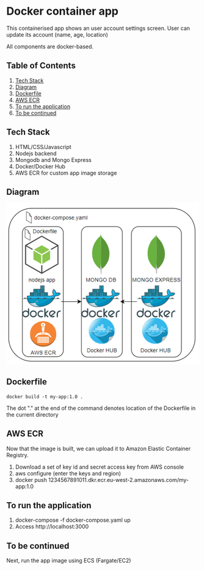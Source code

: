 # Docker container app

This containerised app shows an user account settings screen. User can update its account (name, age, location)

All components are docker-based.

## Table of Contents

1. [Tech Stack](#tech-stack)
1. [Diagram](#diagram)
1. [Dockerfile](#dockerfile)
1. [AWS ECR](#aws-ecr)
1. [To run the application](#to-run-the-application)
1. [To be continued](#to-be-continued)

## Tech Stack

1. HTML/CSS/Javascript
1. Nodejs backend
1. Mongodb and Mongo Express
1. Docker/Docker Hub
1. AWS ECR for custom app image storage

## Diagram

![alt text](https://github.com/mviisan/docker-node-aws/blob/master/diagram.png?raw=true)

## Dockerfile

    docker build -t my-app:1.0 .       

The dot "." at the end of the command denotes location of the Dockerfile in the current directory

## AWS ECR

Now that the image is built, we can upload it to Amazon Elastic Container Registry.
1. Download a set of key id and secret access key from AWS console
1. aws configure (enter the keys and region)
1. docker push 1234567891011.dkr.ecr.eu-west-2.amazonaws.com/my-app:1.0 

## To run the application

1. docker-compose -f docker-compose.yaml up
1. Access http://localhost:3000

## To be continued

Next, run the app image using ECS (Fargate/EC2)